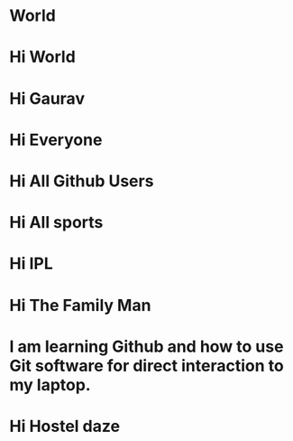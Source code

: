 # World
# Hi World
# Hi Gaurav
# Hi Everyone
# Hi All Github Users
# Hi All sports
# Hi IPL
# Hi The Family Man
# I am learning Github and how to use Git software for direct interaction to my laptop.
# Hi Hostel daze
